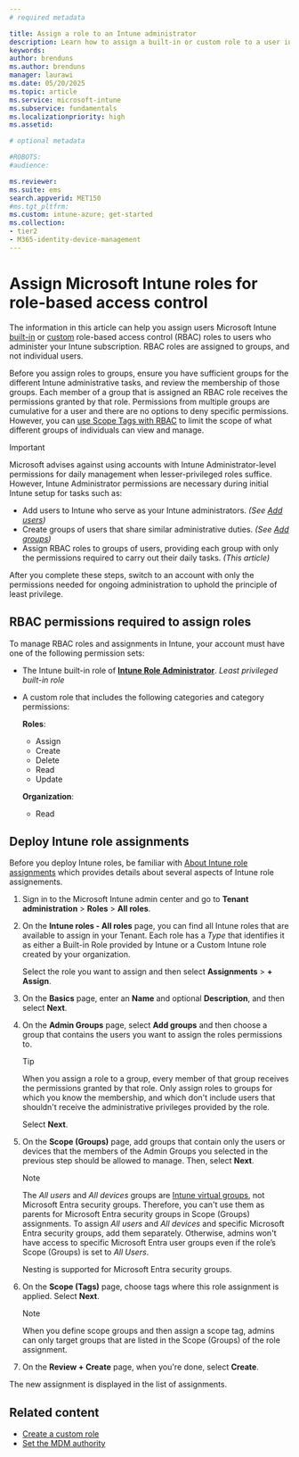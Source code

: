 ```yaml
---
# required metadata

title: Assign a role to an Intune administrator
description: Learn how to assign a built-in or custom role to a user in Microsoft Intune.
keywords:
author: brenduns
ms.author: brenduns
manager: laurawi
ms.date: 05/20/2025
ms.topic: article
ms.service: microsoft-intune
ms.subservice: fundamentals
ms.localizationpriority: high
ms.assetid: 

# optional metadata

#ROBOTS:
#audience:

ms.reviewer:
ms.suite: ems
search.appverid: MET150
#ms.tgt_pltfrm:
ms.custom: intune-azure; get-started
ms.collection:
- tier2
- M365-identity-device-management
---
```


# Assign  Microsoft Intune roles for role-based access control

The information in this article can help you assign users Microsoft Intune [built-in](role-based-access-control.md#built-in-roles) or [custom](create-custom-role.md) role-based access control (RBAC) roles to users who administer your Intune subscription. RBAC roles are assigned to groups, and not individual users.

Before you assign roles to groups, ensure you have sufficient groups for the different Intune administrative tasks, and review the membership of those groups. Each member of a group that is assigned an RBAC role receives the permissions granted by that role. Permissions from multiple groups are cumulative for a user and there are no options to deny specific permissions. However, you can [use Scope Tags with RBAC](../fundamentals/scope-tags.md) to limit the scope of what different groups of individuals can view and manage.

> [!IMPORTANT]  
> Microsoft advises against using accounts with Intune Administrator-level permissions for daily management when lesser-privileged roles suffice. However, Intune Administrator permissions are necessary during initial Intune setup for tasks such as:  
>
> - Add users to Intune who serve as your Intune administrators. *(See [Add users](../fundamentals/users-add.md))*
> - Create groups of users that share similar administrative duties. *(See [Add groups](../fundamentals/groups-add.md))*
> - Assign RBAC roles to groups of users, providing each group with only the permissions required to carry out their daily tasks. *(This article)*  
>
> After you complete these steps, switch to an account with only the permissions needed for ongoing administration to uphold the principle of least privilege.

## RBAC permissions required to assign roles

To manage RBAC roles and assignments in Intune, your account must have one of the following permission sets:

- The Intune built-in role of [**Intune Role Administrator**](../fundamentals/role-based-access-control.md#built-in-roles). *Least privileged built-in role*
- A custom role that includes the following categories and category permissions:

  **Roles**:  
  - Assign
  - Create
  - Delete
  - Read
  - Update

  **Organization**:  
  - Read

## Deploy Intune role assignments

Before you deploy Intune roles, be familiar with [About Intune role assignments](../fundamentals/role-based-access-control.md#about-intune-role-assignments) which provides details about several aspects of Intune role assignements.

1. Sign in to the Microsoft Intune admin center and go to **Tenant administration** > **Roles** > **All roles**.

2. On the **Intune roles - All roles** page, you can find all Intune roles that are available to assign in your Tenant. Each role has a *Type* that identifies it as either a Built-in Role provided by Intune or a Custom Intune role created by your organization. 

   Select the role you want to assign and then select **Assignments** > **+ Assign**.

3. On the **Basics** page, enter an **Name** and optional **Description**, and then select  **Next**.

4. On the **Admin Groups** page, select **Add groups** and then choose a group that contains the users you want to assign the roles permissions to.

   > [!TIP]  
   > When you assign a role to a group, every member of that group receives the permissions granted by that role. Only assign roles to groups for which you know the membership, and which don't include users that shouldn't receive the administrative privileges provided by the role.

   Select **Next**.

5. On the **Scope (Groups)** page, add groups that contain only the users or devices that the members of the Admin Groups you selected in the previous step should be allowed to manage. Then, select **Next**.

   > [!NOTE]  
   > The *All users* and *All devices* groups are [Intune virtual groups](groups-add.md#the-intune-all-users-and-all-devices-groups), not Microsoft Entra security groups. Therefore, you can't use them as parents for Microsoft Entra security groups in Scope (Groups) assignments. To assign  *All users* and *All devices* and specific Microsoft Entra security groups, add them separately. Otherwise, admins won't have access to specific Microsoft Entra user groups even if the role’s Scope (Groups) is set to *All Users*.
   >
   > Nesting is supported for Microsoft Entra security groups.

6. On the **Scope (Tags)** page, choose tags where this role assignment is applied. Select **Next**.

   > [!NOTE]  
   > When you define scope groups and then assign a scope tag, admins can only target groups that are listed in the Scope (Groups) of the role assignment.

7. On the **Review + Create** page, when you're done, select **Create**. 

The new assignment is displayed in the list of assignments.

## Related content

- [Create a custom role](../fundamentals/create-custom-role.md)
- [Set the MDM authority](../fundamentals/mdm-authority-set.md)

